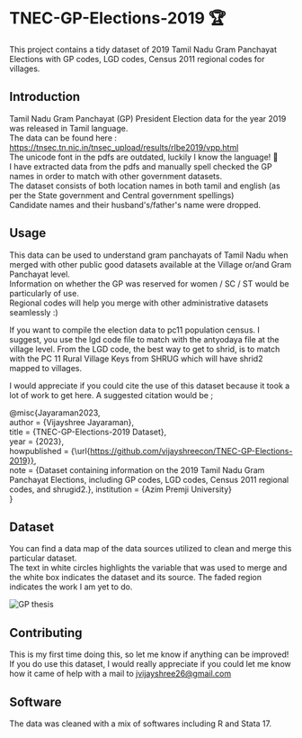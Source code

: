 # TNEC-GP-Elections-2019 🏆

This project contains a tidy dataset of 2019 Tamil Nadu Gram Panchayat Elections with GP codes, LGD codes, Census 2011 regional codes for villages. 

## Introduction

Tamil Nadu Gram Panchayat (GP) President Election data for the year 2019 was released in Tamil language. 	<br>
The data can be found here : https://tnsec.tn.nic.in/tnsec_upload/results/rlbe2019/vpp.html 	<br>
The unicode font in the pdfs are outdated, luckily I know the language! 🌸 <br>
I have extracted data from the pdfs and manually spell checked the GP names in order to match with other government datasets. <br>
The dataset consists of both location names in both tamil and english (as per the State government and Central government spellings) <br>
Candidate names and their husband's/father's name were dropped. <br>



## Usage
This data can be used to understand gram panchayats of Tamil Nadu when merged with other public good datasets available at the Village or/and Gram Panchayat level. <br>
Information on whether the GP was reserved for women / SC / ST would be particularly of use. <br>
Regional codes will help you merge with other administrative datasets seamlessly :) <br>

If you want to compile the election data to pc11 population census. I suggest, you use the lgd code file to match with the antyodaya file at the village level. 
From the LGD code, the best way to get to shrid, is to match with the PC 11 Rural Village Keys from SHRUG which will have shrid2 mapped to villages. 

I would appreciate if you could cite the use of this dataset because it took a lot of work to get here. A suggested citation would be ;

@misc{Jayaraman2023, <br>
  author = {Vijayshree Jayaraman}, <br>
  title = {TNEC-GP-Elections-2019 Dataset}, <br>
  year = {2023}, <br>
  howpublished = {\url{https://github.com/vijayshreecon/TNEC-GP-Elections-2019}}, <br>
  note = {Dataset containing information on the 2019 Tamil Nadu Gram Panchayat Elections, including GP codes, LGD codes, Census 2011 regional codes, and shrugid2.},
  institution = {Azim Premji University} <br>
}

## Dataset
You can find a data map of the data sources utilized to clean and merge this particular dataset. <br>
The text in white circles highlights the variable that was used to merge and the white box indicates the dataset and its source. The faded region indicates the work I am yet to do.

![GP thesis](https://github.com/vijayshreecon/TNEC-GP-Elections-2019/assets/149927027/4fbdff9d-bcf8-44d2-81a8-58c3d5c1a5e0)

## Contributing

This is my first time doing this, so let me know if anything can be improved! <br>
If you do use this dataset, I would really appreciate if you could let me know how it came of help with a mail to jvijayshree26@gmail.com <br>

## Software

The data was cleaned with a mix of softwares including R and Stata 17. <br>



